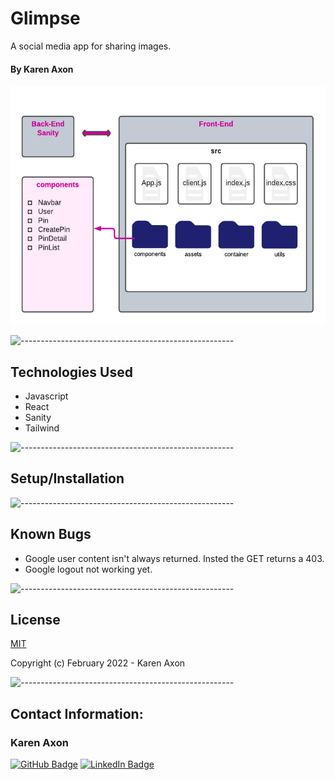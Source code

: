 # Glimpse
A social media app for sharing images.

#### By Karen Axon

<img src="glimpse-chart.png" height="382px">

![-----------------------------------------------------](https://raw.githubusercontent.com/andreasbm/readme/master/assets/lines/aqua.png)

## Technologies Used
* Javascript
* React
* Sanity
* Tailwind

![-----------------------------------------------------](https://raw.githubusercontent.com/andreasbm/readme/master/assets/lines/aqua.png)

## Setup/Installation 


![-----------------------------------------------------](https://raw.githubusercontent.com/andreasbm/readme/master/assets/lines/aqua.png)

## Known Bugs
* Google user content isn't always returned. Insted the GET returns a 403.
* Google logout not working yet.

![-----------------------------------------------------](https://raw.githubusercontent.com/andreasbm/readme/master/assets/lines/aqua.png)

## License

[MIT](https://choosealicense.com/licenses/mit/)

Copyright (c) February 2022 - Karen Axon

![-----------------------------------------------------](https://raw.githubusercontent.com/andreasbm/readme/master/assets/lines/aqua.png)


## Contact Information:

<h3>Karen Axon</h3>

[![GitHub Badge](https://img.shields.io/badge/GitHub-100000?style=for-the-badge&logo=github&logoColor=white)](https://github.com/karenaxon)
[![LinkedIn Badge](https://img.shields.io/badge/LinkedIn-0077B5?style=for-the-badge&logo=linkedin&logoColor=white)](https://www.linkedin.com/in/kaxon)
